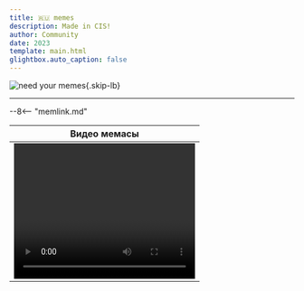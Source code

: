 ```yaml
---
title: 🇷🇺 memes
description: Made in CIS!
author: Community
date: 2023
template: main.html
glightbox.auto_caption: false
---
```


![need your memes](https://i.imgur.com/04xWgUQ.png){.skip-lb}
<!-- ![need your memes](https://i.imgur.com/otBWrXW.jpeg) -->
***

--8<-- "memlink.md"

|                                                                  Видео                                                      мемасы                                                                  |
| :-------------------------------------------------------------------------------------------------------------------------------------------------------------------------------------------------: |
| <video width="320" height="240" controls><source src="https://www.dropbox.com/scl/fi/wga0ctnwyvyacyw08gui9/phil.webm?rlkey=di4abunb6uqlwwb27t5bss0ln&st=yihoaorn&raw=1"" type="video/webm"></video> |
